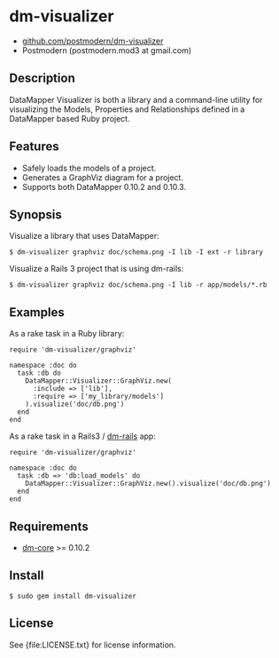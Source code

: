 # dm-visualizer

* [github.com/postmodern/dm-visualizer](http://github.com/postmodern/dm-visualizer/)
* Postmodern (postmodern.mod3 at gmail.com)

## Description

DataMapper Visualizer is both a library and a command-line utility for
visualizing the Models, Properties and Relationships defined in a
DataMapper based Ruby project.

## Features

* Safely loads the models of a project.
* Generates a GraphViz diagram for a project.
* Supports both DataMapper 0.10.2 and 0.10.3.

## Synopsis

Visualize a library that uses DataMapper:

    $ dm-visualizer graphviz doc/schema.png -I lib -I ext -r library

Visualize a Rails 3 project that is using dm-rails:

    $ dm-visualizer graphviz doc/schema.png -I lib -r app/models/*.rb

## Examples

As a rake task in a Ruby library:

    require 'dm-visualizer/graphviz'

    namespace :doc do
      task :db do
        DataMapper::Visualizer::GraphViz.new(
          :include => ['lib'],
          :require => ['my_library/models']
        ).visualize('doc/db.png')
      end
    end

As a rake task in a Rails3 / [dm-rails](http://github.com/datamapper/dm-rails) app:

    require 'dm-visualizer/graphviz'

    namespace :doc do
      task :db => 'db:load_models' do
        DataMapper::Visualizer::GraphViz.new().visualize('doc/db.png')
      end
    end

## Requirements

* [dm-core](http://github.com/datamapper/dm-core) >= 0.10.2

## Install

    $ sudo gem install dm-visualizer

## License

See {file:LICENSE.txt} for license information.

